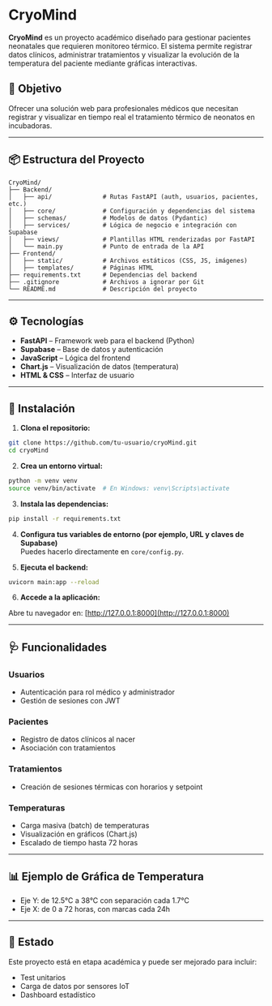 # CryoMind

**CryoMind** es un proyecto académico diseñado para gestionar pacientes neonatales que requieren monitoreo térmico. El sistema permite registrar datos clínicos, administrar tratamientos y visualizar la evolución de la temperatura del paciente mediante gráficas interactivas.

## 🧠 Objetivo

Ofrecer una solución web para profesionales médicos que necesitan registrar y visualizar en tiempo real el tratamiento térmico de neonatos en incubadoras.

---

## 📦 Estructura del Proyecto

```
CryoMind/
├── Backend/
│   ├── api/              # Rutas FastAPI (auth, usuarios, pacientes, etc.)
│   ├── core/             # Configuración y dependencias del sistema
│   ├── schemas/          # Modelos de datos (Pydantic)
│   ├── services/         # Lógica de negocio e integración con Supabase
│   ├── views/            # Plantillas HTML renderizadas por FastAPI
│   └── main.py           # Punto de entrada de la API
├── Frontend/
│   ├── static/           # Archivos estáticos (CSS, JS, imágenes)
│   ├── templates/        # Páginas HTML
├── requirements.txt      # Dependencias del backend
├── .gitignore            # Archivos a ignorar por Git
└── README.md             # Descripción del proyecto
```

---

## ⚙️ Tecnologías

- **FastAPI** – Framework web para el backend (Python)
- **Supabase** – Base de datos y autenticación
- **JavaScript** – Lógica del frontend
- **Chart.js** – Visualización de datos (temperatura)
- **HTML & CSS** – Interfaz de usuario

---

## 🚀 Instalación

1. **Clona el repositorio:**

```bash
git clone https://github.com/tu-usuario/cryoMind.git
cd cryoMind
```

2. **Crea un entorno virtual:**

```bash
python -m venv venv
source venv/bin/activate  # En Windows: venv\Scripts\activate
```

3. **Instala las dependencias:**

```bash
pip install -r requirements.txt
```

4. **Configura tus variables de entorno (por ejemplo, URL y claves de Supabase)**  
Puedes hacerlo directamente en `core/config.py`.

5. **Ejecuta el backend:**

```bash
uvicorn main:app --reload
```

6. **Accede a la aplicación:**

Abre tu navegador en: [http://127.0.0.1:8000](http://127.0.0.1:8000)

---

## 🩺 Funcionalidades

### Usuarios
- Autenticación para rol médico y administrador
- Gestión de sesiones con JWT

### Pacientes
- Registro de datos clínicos al nacer
- Asociación con tratamientos

### Tratamientos
- Creación de sesiones térmicas con horarios y setpoint

### Temperaturas
- Carga masiva (batch) de temperaturas
- Visualización en gráficos (Chart.js)
- Escalado de tiempo hasta 72 horas

---

## 📊 Ejemplo de Gráfica de Temperatura

- Eje Y: de 12.5°C a 38°C con separación cada 1.7°C
- Eje X: de 0 a 72 horas, con marcas cada 24h

---

## 🧪 Estado

Este proyecto está en etapa académica y puede ser mejorado para incluir:
- Test unitarios
- Carga de datos por sensores IoT
- Dashboard estadístico